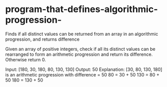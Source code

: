 # program-that-defines-algorithmic-progression-
Finds if all distinct values can be returned from an array in an algorithmic progression,  and returns difference 


Given an array of positive integers, check if all its distinct values can be rearranged to form an arithmetic progression and return its difference. Otherwise return 0.

Input: [180, 30, 180, 80, 130, 130]
Output: 50
Explanation: [30, 80, 130, 180] is an arithmetic progression with difference = 50 
80 = 30 + 50
130 = 80 + 50
180 = 130 + 50 
